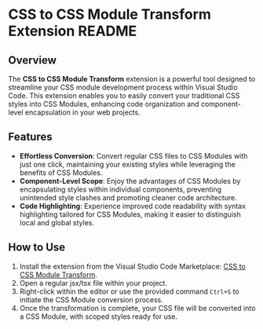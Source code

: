 # CSS to CSS Module Transform Extension README
## Overview

The **CSS to CSS Module Transform** extension is a powerful tool designed to streamline your CSS module development process within Visual Studio Code. This extension enables you to easily convert your traditional CSS styles into CSS Modules, enhancing code organization and component-level encapsulation in your web projects.

## Features
- **Effortless Conversion**: Convert regular CSS files to CSS Modules with just one click, maintaining your existing styles while leveraging the benefits of CSS Modules.
- **Component-Level Scope**: Enjoy the advantages of CSS Modules by encapsulating styles within individual components, preventing unintended style clashes and promoting cleaner code architecture.
- **Code Highlighting**: Experience improved code readability with syntax highlighting tailored for CSS Modules, making it easier to distinguish local and global styles.

## How to Use
1. Install the extension from the Visual Studio Code Marketplace: [CSS to CSS Module Transform](https://marketplace.visualstudio.com/items?itemName=Groww.css-to-css-module-transform).
2. Open a regular jsx/tsx file within your project.
3. Right-click within the editor or use the provided command `Ctrl+S` to initiate the CSS Module conversion process.
5. Once the transformation is complete, your CSS file will be converted into a CSS Module, with scoped styles ready for use.

